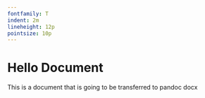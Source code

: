 ```yaml
---
fontfamily: T
indent: 2m
lineheight: 12p
pointsize: 10p
---
```


# Hello Document

This is a document that is going to be transferred to pandoc docx
